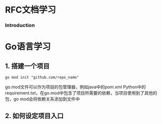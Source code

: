 # RFC文档学习

### Introduction

 

# Go语言学习

## 1. 搭建一个项目

```shell
go mod init "github.com/repo_name"
```

go.mod文件可以作为项目的包管理器，例如java中的pom.xml Python中的requirement.txt，在go.mod中包含了项目所需要的依赖，当项目使用到了其他的包，go mod会将依赖关系添加到文件中

## 2. 如何设定项目入口

